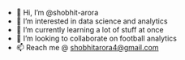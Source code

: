 - 👋 Hi, I’m @shobhit-arora
- 👀 I’m interested in data science and analytics
- 🌱 I’m currently learning a lot of stuff at once
- 💞️ I’m looking to collaborate on football analytics
- 📫 Reach me @ shobhitarora4@gmail.com

<!---
shobhit-arora/shobhit-arora is a ✨ special ✨ repository because its `README.md` (this file) appears on your GitHub profile.
You can click the Preview link to take a look at your changes.
--->
